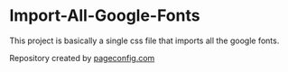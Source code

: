 # Import-All-Google-Fonts
This project is basically a single css file that imports all the google fonts.

Repository created by [pageconfig.com](http://pageconfig.com)
